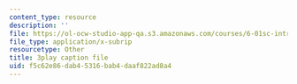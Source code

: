 ```yaml
---
content_type: resource
description: ''
file: https://ol-ocw-studio-app-qa.s3.amazonaws.com/courses/6-01sc-introduction-to-electrical-engineering-and-computer-science-i-spring-2011/f5c62e86dab45316bab4daaf822ad8a4_5sLFTc10kg8.vtt
file_type: application/x-subrip
resourcetype: Other
title: 3play caption file
uid: f5c62e86-dab4-5316-bab4-daaf822ad8a4
---
```

